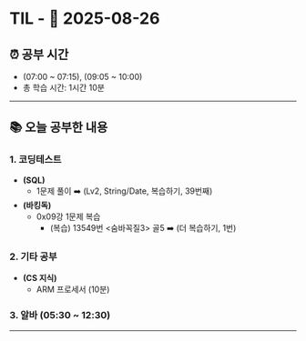 # TIL - 📅 2025-08-26

## ⏰ 공부 시간
- (07:00 ~ 07:15), (09:05 ~ 10:00)
- 총 학습 시간: 1시간 10분

---

## 📚 오늘 공부한 내용
### 1. 코딩테스트
- **(SQL)**
  - 1문제 풀이 ➡️ (Lv2, String/Date, 복습하기, 39번째)
- **(바킹독)**
  - 0x09강 1문제 복습
    - (복습) 13549번 <숨바꼭질3> 골5 ➡️ (더 복습하기, 1번)

### 2. 기타 공부
- **(CS 지식)**
  - ARM 프로세서 (10분)

### 3. 알바 (05:30 ~ 12:30)

---
